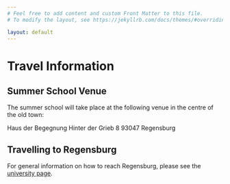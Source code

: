 ```yaml
---
# Feel free to add content and custom Front Matter to this file.
# To modify the layout, see https://jekyllrb.com/docs/themes/#overriding-theme-defaults

layout: default
---
```


# Travel Information #

## Summer School Venue ##

The summer school will take place at the following venue in the centre
of the old town:

Haus der Begegnung
Hinter der Grieb 8
93047 Regensburg 

## Travelling to Regensburg ##

For general information on how to reach Regensburg, please see the
<a href="https://www.uni-regensburg.de/contact/directions/index.html">university page</a>.
